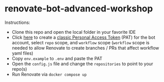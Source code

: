 # renovate-bot-advanced-workshop

Instructions:

- Clone this repo and open the local folder in your favorite IDE
- Click [here](https://github.com/settings/tokens/new) to create a [classic Personal Access Token](https://docs.github.com/en/authentication/keeping-your-account-and-data-secure/creating-a-personal-access-token#creating-a-personal-access-token-classic) (PAT) for the bot account, select `repo` scope, and `workflow` scope (`workflow` scope is needed to allow Renovate to create branches / PRs that affect workflow yaml files)
- Copy `env.example` to `.env` and paste the PAT
- Open the `config.js` file and change the `repositories` to point to your repo(s)
- Run Renovate via `docker compose up`
